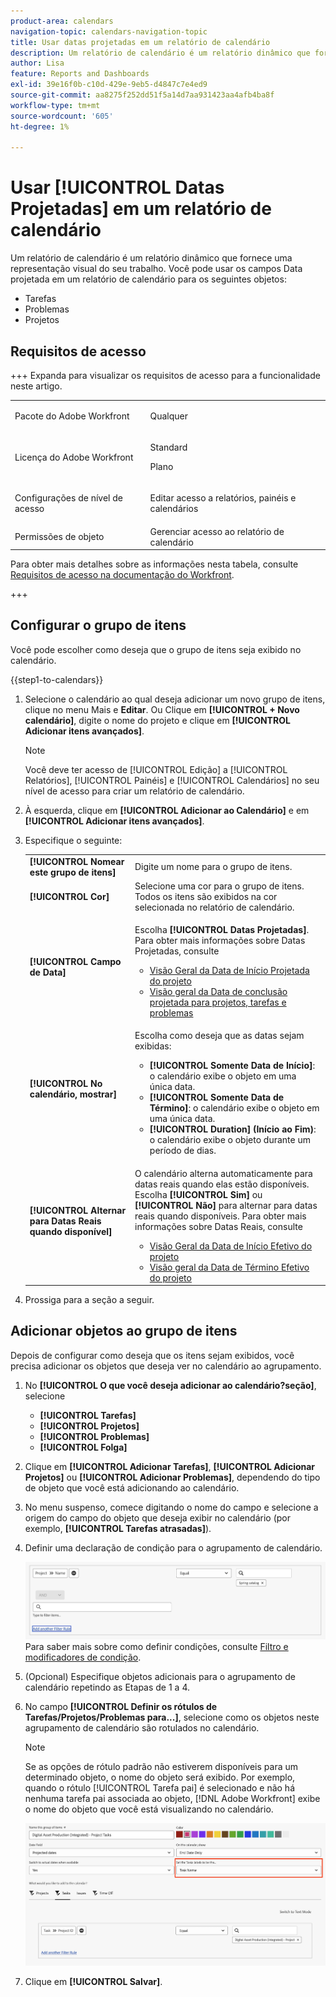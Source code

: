 ```yaml
---
product-area: calendars
navigation-topic: calendars-navigation-topic
title: Usar datas projetadas em um relatório de calendário
description: Um relatório de calendário é um relatório dinâmico que fornece uma representação visual do seu trabalho. Você pode usar os campos Data projetada em um relatório de calendário para tarefas, problemas e projetos.
author: Lisa
feature: Reports and Dashboards
exl-id: 39e16f0b-c10d-429e-9eb5-d4847c7e4ed9
source-git-commit: aa8275f252dd51f5a14d7aa931423aa4afb4ba8f
workflow-type: tm+mt
source-wordcount: '605'
ht-degree: 1%

---
```


# Usar [!UICONTROL Datas Projetadas] em um relatório de calendário

Um relatório de calendário é um relatório dinâmico que fornece uma representação visual do seu trabalho. Você pode usar os campos Data projetada em um relatório de calendário para os seguintes objetos:

* Tarefas
* Problemas
* Projetos

## Requisitos de acesso

+++ Expanda para visualizar os requisitos de acesso para a funcionalidade neste artigo.

<table style="table-layout:auto"> 
 <col> 
 </col> 
 <col> 
 </col> 
 <tbody> 
  <tr> 
   <td role="rowheader">Pacote do Adobe Workfront</td> 
   <td> <p>Qualquer</p> </td> 
  </tr> 
  <tr> 
   <td role="rowheader">Licença do Adobe Workfront</td> 
   <td><p>Standard</p>
       <p>Plano</p></td> 
  </tr> 
  <tr> 
   <td role="rowheader">Configurações de nível de acesso</td> 
   <td> <p>Editar acesso a relatórios, painéis e calendários</p></td> 
  </tr> 
  <tr> 
   <td role="rowheader">Permissões de objeto</td> 
   <td>Gerenciar acesso ao relatório de calendário</td> 
  </tr> 
 </tbody> 
</table>

Para obter mais detalhes sobre as informações nesta tabela, consulte [Requisitos de acesso na documentação do Workfront](/help/quicksilver/administration-and-setup/add-users/access-levels-and-object-permissions/access-level-requirements-in-documentation.md).

+++

## Configurar o grupo de itens

Você pode escolher como deseja que o grupo de itens seja exibido no calendário.

{{step1-to-calendars}}

1. Selecione o calendário ao qual deseja adicionar um novo grupo de itens, clique no menu Mais e **Editar**.
Ou
Clique em **[!UICONTROL + Novo calendário]**, digite o nome do projeto e clique em **[!UICONTROL Adicionar itens avançados]**.

   >[!NOTE]
   >
   >Você deve ter acesso de [!UICONTROL Edição] a [!UICONTROL Relatórios], [!UICONTROL Painéis] e [!UICONTROL Calendários] no seu nível de acesso para criar um relatório de calendário.

1. À esquerda, clique em **[!UICONTROL Adicionar ao Calendário]** e em **[!UICONTROL Adicionar itens avançados]**.

1. Especifique o seguinte:

   <table style="table-layout:auto">
    <col>
    <col>
    <tbody>
     <tr>
      <td role="rowheader"><strong>[!UICONTROL Nomear este grupo de itens]</strong></td>
      <td>Digite um nome para o grupo de itens.</td>
     </tr>
     <tr>
      <td role="rowheader"><strong>[!UICONTROL Cor]</strong></td>
      <td>Selecione uma cor para o grupo de itens. Todos os itens são exibidos na cor selecionada no relatório de calendário.</td>
     </tr>
     <tr>
      <td role="rowheader"><strong>[!UICONTROL Campo de Data]</strong></td>
      <td><p>Escolha <strong>[!UICONTROL Datas Projetadas]</strong>. Para obter mais informações sobre Datas Projetadas, consulte </p>
       <ul>
        <li><a href="../../../manage-work/projects/planning-a-project/project-projected-start-date.md" class="MCXref xref">Visão Geral da Data de Início Projetada do projeto</a></li>
        <li><a href="../../../manage-work/projects/planning-a-project/project-projected-completion-date.md" class="MCXref xref">Visão geral da Data de conclusão projetada para projetos, tarefas e problemas</a><br></li>
       </ul></td>
     </tr>
     <tr>
      <td role="rowheader"><strong>[!UICONTROL No calendário, mostrar]</strong></td>
      <td><p>Escolha como deseja que as datas sejam exibidas:</p>
       <ul>
        <li><strong>[!UICONTROL Somente Data de Início]</strong>: o calendário exibe o objeto em uma única data.</li>
        <li><strong>[!UICONTROL Somente Data de Término]</strong>: o calendário exibe o objeto em uma única data.</li>
        <li><strong>[!UICONTROL Duration] (Início ao Fim)</strong>: o calendário exibe o objeto durante um período de dias.</li>
       </ul></td>
     </tr>
     <tr data-mc-conditions="">
      <td role="rowheader"><strong>[!UICONTROL Alternar para Datas Reais quando disponível]</strong></td>
      <td><p>O calendário alterna automaticamente para datas reais quando elas estão disponíveis. <br>Escolha <strong>[!UICONTROL Sim]</strong> ou <strong>[!UICONTROL Não]</strong> para alternar para datas reais quando disponíveis. Para obter mais informações sobre Datas Reais, consulte</p>
       <ul>
        <li><a href="../../../manage-work/projects/planning-a-project/project-actual-start-date.md" class="MCXref xref">Visão Geral da Data de Início Efetivo do projeto </a></li>
        <li><a href="../../../manage-work/projects/planning-a-project/project-actual-completion-date.md" class="MCXref xref">Visão geral da Data de Término Efetivo do projeto </a></li>
       </ul></td>
     </tr>
    </tbody>
   </table>

1. Prossiga para a seção a seguir.

## Adicionar objetos ao grupo de itens

Depois de configurar como deseja que os itens sejam exibidos, você precisa adicionar os objetos que deseja ver no calendário ao agrupamento.

1. No **[!UICONTROL O que você deseja adicionar ao calendário?seção]**, selecione

   * **[!UICONTROL Tarefas]**
   * **[!UICONTROL Projetos]**
   * **[!UICONTROL Problemas]**
   * **[!UICONTROL Folga]**
1. Clique em **[!UICONTROL Adicionar Tarefas]**, **[!UICONTROL Adicionar Projetos]** ou **[!UICONTROL Adicionar Problemas]**, dependendo do tipo de objeto que você está adicionando ao calendário.

1. No menu suspenso, comece digitando o nome do campo e selecione a origem do campo do objeto que deseja exibir no calendário (por exemplo, **[!UICONTROL Tarefas atrasadas]**).
1. Definir uma declaração de condição para o agrupamento de calendário.


   ![Selecionar objeto para o calendário](assets/calendar-field-name.png)
Para saber mais sobre como definir condições, consulte [Filtro e modificadores de condição](../../../reports-and-dashboards/reports/reporting-elements/filter-condition-modifiers.md).

1. (Opcional) Especifique objetos adicionais para o agrupamento de calendário repetindo as Etapas de 1 a 4.
1. No campo **[!UICONTROL Definir os rótulos de Tarefas/Projetos/Problemas para...]**, selecione como os objetos neste agrupamento de calendário são rotulados no calendário.

   >[!NOTE]
   >
   >Se as opções de rótulo padrão não estiverem disponíveis para um determinado objeto, o nome do objeto será exibido. Por exemplo, quando o rótulo [!UICONTROL Tarefa pai] é selecionado e não há nenhuma tarefa pai associada ao objeto, [!DNL Adobe Workfront] exibe o nome do objeto que você está visualizando no calendário.

   ![definir rótulos de tarefa](assets/set-task-labels.png)

1. Clique em **[!UICONTROL Salvar]**.

